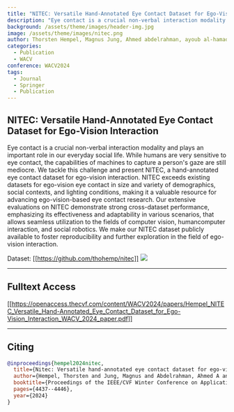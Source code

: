 ```yaml
---
title: "NITEC: Versatile Hand-Annotated Eye Contact Dataset for Ego-Vision Interaction"
description: "Eye contact is a crucial non-verbal interaction modality and plays an important role in our everyday social life. While humans are very sensitive to eye contact, the capabilities of machines to capture a person's gaze are still mediocre. We tackle this challenge and present NITEC, a hand-annotated eye contact dataset for ego-vision interaction. NITEC exceeds existing datasets for ego-vision eye contact in size and variety of demographics, social contexts, and lighting conditions, making it a valuable resource for advancing ego-vision-based eye contact research. Our extensive evaluations on NITEC demonstrate strong cross-dataset performance, emphasizing its effectiveness and adaptability in various scenarios, that allows seamless utilization to the fields of computer vision, humancomputer interaction, and social robotics. We make our NITEC dataset publicly available to foster reproducibility and further exploration in the field of ego-vision interaction."
background: /assets/theme/images/header-img.jpg
image: /assets/theme/images/nitec.png
author: Thorsten Hempel, Magnus Jung, Ahmed abdelrahman, ayoub al-hamadi
categories:
  - Publication
  - WACV
conference: WACV2024
tags:
  - Journal
  - Springer
  - Publication
---
```


## NITEC: Versatile Hand-Annotated Eye Contact Dataset for Ego-Vision Interaction

Eye contact is a crucial non-verbal interaction modality and plays an important role in our everyday social life. While humans are very sensitive to eye contact, the capabilities of machines to capture a person's gaze are still mediocre. We tackle this challenge and present NITEC, a hand-annotated eye contact dataset for ego-vision interaction. NITEC exceeds existing datasets for ego-vision eye contact in size and variety of demographics, social contexts, and lighting conditions, making it a valuable resource for advancing ego-vision-based eye contact research. Our extensive evaluations on NITEC demonstrate strong cross-dataset performance, emphasizing its effectiveness and adaptability in various scenarios, that allows seamless utilization to the fields of computer vision, humancomputer interaction, and social robotics. We make our NITEC dataset publicly available to foster reproducibility and further exploration in the field of ego-vision interaction.

Dataset: [[https://github.com/thohemp/nitec]]
![](/enabling/assets/theme/images/EyeContactBasedEngagementForHRI2025.png)

---

## Fulltext Access
[[https://openaccess.thecvf.com/content/WACV2024/papers/Hempel_NITEC_Versatile_Hand-Annotated_Eye_Contact_Dataset_for_Ego-Vision_Interaction_WACV_2024_paper.pdf]]

---

## Citing

```bibtex
@inproceedings{hempel2024nitec,
  title={Nitec: Versatile hand-annotated eye contact dataset for ego-vision interaction},
  author={Hempel, Thorsten and Jung, Magnus and Abdelrahman, Ahmed A and Al-Hamadi, Ayoub},
  booktitle={Proceedings of the IEEE/CVF Winter Conference on Applications of Computer Vision},
  pages={4437--4446},
  year={2024}
}
```
